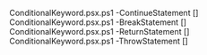 ConditionalKeyword.psx.ps1 -ContinueStatement <ContinueStatementAst> [<CommonParameters>]
ConditionalKeyword.psx.ps1 -BreakStatement <BreakStatementAst> [<CommonParameters>]
ConditionalKeyword.psx.ps1 -ReturnStatement <ReturnStatementAst> [<CommonParameters>]
ConditionalKeyword.psx.ps1 -ThrowStatement <ThrowStatementAst> [<CommonParameters>]


